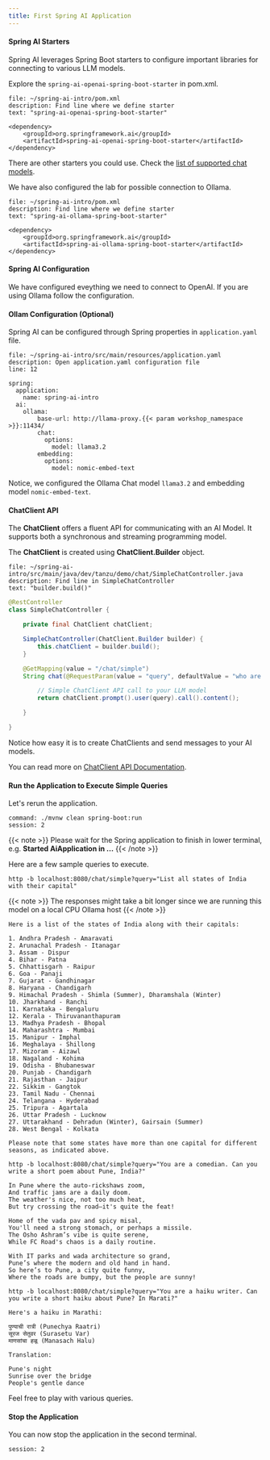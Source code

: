 ```yaml
---
title: First Spring AI Application
---
```


#### Spring AI Starters

Spring AI leverages Spring Boot starters to configure important libraries
for connecting to various LLM models. 

Explore the `spring-ai-openai-spring-boot-starter` in pom.xml.

```editor:select-matching-text
file: ~/spring-ai-intro/pom.xml
description: Find line where we define starter
text: "spring-ai-openai-spring-boot-starter"
```

```
<dependency>
	<groupId>org.springframework.ai</groupId>
	<artifactId>spring-ai-openai-spring-boot-starter</artifactId>
</dependency>
```

There are other starters you could use. Check the [list of supported chat models](https://docs.spring.io/spring-ai/reference/api/chat/comparison.html).

We have also configured the lab for possible connection to Ollama.

```editor:select-matching-text
file: ~/spring-ai-intro/pom.xml
description: Find line where we define starter
text: "spring-ai-ollama-spring-boot-starter"
```

```
<dependency>
	<groupId>org.springframework.ai</groupId>
	<artifactId>spring-ai-ollama-spring-boot-starter</artifactId>
</dependency>
```

#### Spring AI Configuration

We have configured eveything we need to connect to OpenAI. If you are using Ollama follow the configuration.

#### Ollam Configuration (Optional)
Spring AI can be configured through Spring properties in `application.yaml` file.

```editor:open-file
file: ~/spring-ai-intro/src/main/resources/application.yaml
description: Open application.yaml configuration file
line: 12
```

```
spring:
  application:
    name: spring-ai-intro
  ai:
    ollama:
        base-url: http://llama-proxy.{{< param workshop_namespace >}}:11434/
        chat:
          options:
            model: llama3.2
        embedding:
          options:
            model: nomic-embed-text
```

Notice, we configured the Ollama Chat model `llama3.2` and embedding model `nomic-embed-text`.

#### ChatClient API

The **ChatClient** offers a fluent API for communicating with an AI Model.
It supports both a synchronous and streaming programming model.

The **ChatClient** is created using **ChatClient.Builder** object.


```editor:select-matching-text
file: ~/spring-ai-intro/src/main/java/dev/tanzu/demo/chat/SimpleChatController.java
description: Find line in SimpleChatController
text: "builder.build()"
```

```Java
@RestController
class SimpleChatController {

    private final ChatClient chatClient;

    SimpleChatController(ChatClient.Builder builder) {
        this.chatClient = builder.build();
    }

    @GetMapping(value = "/chat/simple")
    String chat(@RequestParam(value = "query", defaultValue = "who are you") String query) {

        // Simple ChatClient API call to your LLM model
        return chatClient.prompt().user(query).call().content();

    }

}
```

Notice how easy it is to create ChatClients and send messages to your AI models.

You can read more on [ChatClient API Documentation](https://docs.spring.io/spring-ai/reference/api/chatclient.html).

#### Run the Application to Execute Simple Queries

Let's rerun the application.

```terminal:execute
command: ./mvnw clean spring-boot:run
session: 2
```

{{< note >}}
Please wait for the Spring application to finish in lower terminal, e.g. **Started AiApplication in ...**
{{< /note >}}

Here are a few sample queries to execute.
```execute
http -b localhost:8080/chat/simple?query="List all states of India with their capital"
```

{{< note >}}
The responses might take a bit longer since we are running this model on a local CPU Ollama host
{{< /note >}}

```
Here is a list of the states of India along with their capitals:

1. Andhra Pradesh - Amaravati
2. Arunachal Pradesh - Itanagar
3. Assam - Dispur
4. Bihar - Patna
5. Chhattisgarh - Raipur
6. Goa - Panaji
7. Gujarat - Gandhinagar
8. Haryana - Chandigarh
9. Himachal Pradesh - Shimla (Summer), Dharamshala (Winter)
10. Jharkhand - Ranchi
11. Karnataka - Bengaluru
12. Kerala - Thiruvananthapuram
13. Madhya Pradesh - Bhopal
14. Maharashtra - Mumbai
15. Manipur - Imphal
16. Meghalaya - Shillong
17. Mizoram - Aizawl
18. Nagaland - Kohima
19. Odisha - Bhubaneswar
20. Punjab - Chandigarh
21. Rajasthan - Jaipur
22. Sikkim - Gangtok
23. Tamil Nadu - Chennai
24. Telangana - Hyderabad
25. Tripura - Agartala
26. Uttar Pradesh - Lucknow
27. Uttarakhand - Dehradun (Winter), Gairsain (Summer)
28. West Bengal - Kolkata

Please note that some states have more than one capital for different seasons, as indicated above.
```

```execute
http -b localhost:8080/chat/simple?query="You are a comedian. Can you write a short poem about Pune, India?"
```

```
In Pune where the auto-rickshaws zoom,  
And traffic jams are a daily doom.  
The weather's nice, not too much heat,  
But try crossing the road—it's quite the feat!  

Home of the vada pav and spicy misal,  
You'll need a strong stomach, or perhaps a missile.  
The Osho Ashram’s vibe is quite serene,  
While FC Road's chaos is a daily routine.  

With IT parks and wada architecture so grand,  
Pune’s where the modern and old hand in hand.  
So here’s to Pune, a city quite funny,  
Where the roads are bumpy, but the people are sunny!
```

```execute
http -b localhost:8080/chat/simple?query="You are a haiku writer. Can you write a short haiku about Pune? In Marati?" 
```

```
Here's a haiku in Marathi:

पुण्याची रात्री (Punechya Raatri)
सूरज सेतुवर (Surasetu Var)
माणसांचा हळू (Manasach Halu)

Translation:

Pune's night
Sunrise over the bridge
People's gentle dance
```

Feel free to play with various queries. 



#### Stop the Application

You can now stop the application in the second terminal.
```terminal:interrupt
session: 2
```
